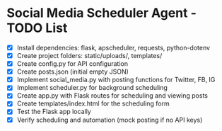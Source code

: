 # Social Media Scheduler Agent - TODO List

- [x] Install dependencies: flask, apscheduler, requests, python-dotenv
- [x] Create project folders: static/uploads/, templates/
- [x] Create config.py for API configuration
- [x] Create posts.json (initial empty JSON)
- [x] Implement social_media.py with posting functions for Twitter, FB, IG
- [x] Implement scheduler.py for background scheduling
- [x] Create app.py with Flask routes for scheduling and viewing posts
- [x] Create templates/index.html for the scheduling form
- [x] Test the Flask app locally
- [x] Verify scheduling and automation (mock posting if no API keys)
